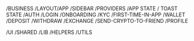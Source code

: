 /BUSINESS
/LAYOUT/APP
/SIDEBAR
/PROVIDERS
/APP STATE
/ TOAST STATE
/AUTH
/LOGIN
/ONBOARDING
/KYC
/FIRST-TIME-IN-APP
/WALLET
/DEPOSIT
/WITHDRAW
/EXCHANGE
/SEND-CRYPTO-TO-FRIEND
/PROFILE

/UI
/SHARED
/LIB
/HELPERS
/UTILS
